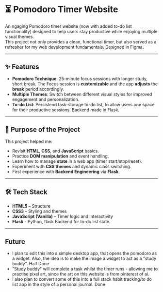 # ⏳ Pomodoro Timer Website

An ngaging Pomodoro timer website (now with added to-do list functionality) designed to help users stay productive while enjoying multiple visual themes.  
This project not only provides a clean, functional timer, but also served as a refresher for my web development fundamentals.
Designed in Figma.

---

## ✨ Features
- **Pomodoro Technique**: 25-minute focus sessions with longer study, short break. The Focus session is **customizable** and the app **adjusts** the **break** period accordingly.
- **Multiple Themes**: Switch between different visual styles for improved engagement and personalization.
- **To-do List**: Persistend task-storage to-do list, to allow users one space for their productive sessions. Backend made in Flask.

---

## 🎯 Purpose of the Project
This project helped me:
- Revisit **HTML**, **CSS**, and **JavaScript** basics.
- Practice **DOM manipulation** and event handling.
- Learn how to manage **state** in a web app (timer start/stop/reset).
- Experiment with **CSS themes** and dynamic class switching.
- First experience with **Backend Engineering** via **Flask**.

---

## 🛠️ Tech Stack
- **HTML5** – Structure
- **CSS3** – Styling and themes
- **JavaScript (Vanilla)** – Timer logic and interactivity
- **Flask** - Python, flask Backend for to-do list state.

---
## Future
- I plan to edit this into a simple desktop app, that opens the pomodoro as a widget. Also, the idea is to make the image a widget to act as a "study buddy". Half Done
- "Study buddy" will complete a task whilst the timer runs - allowing me to practise pixel art, since the art on this website is from pinterest of ai.
- I also plan to convert some of this into a full stack habit tracking/to do list app in the style of a personal journal. Done
